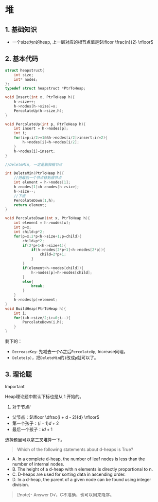 # 堆
## 1. 基础知识
- 一个size为$n$的heap, 上一层对应的根节点值是$\lfloor \frac{n}{2} \rfloor$

## 2. 基本代码
```c
struct heapstruct{
    int size;
    int* nodes;
};
typedef struct heapstruct *PtrToHeap;

void Insert(int x, PtrToHeap h){
    h->size++;
    h->nodes[h->size]=x;
    PercolateUp(h->size,h);
}

void PercolateUp(int p, PtrToHeap h){
    int insert = h->nodes[p];
    int i;
    for(i=p;i/2>=1&&h->nodes[i/2]>insert;i/=2){
        h->nodes[i]=h->nodes[i/2];
    }
    h->nodes[i]=insert;
}

//DeleteMin, 一定是删掉根节点

int DeleteMin(PtrToHeap h){
    //把最后一个节点移到根节点
    int element = h->nodes[1];
    h->nodes[1]=h->nodes[h->size];
    h->size--;
    //下滤
    PercolateDown(1,h);
    return element;
}

void PercolateDown(int x, PtrToHeap h){
    int element = h->nodes[x];
    int p=x;
    int child=p*2;
    for(p=x;2*p<h->size+1;p=child){
        child=p*2;
        if(2*p+1<h->size+1){
            if(h->nodes[2*p+1]<h->nodes[2*p]){
                child=2*p+1;
            }
        }
        if(element>h->nodes[child]){
            h->nodes[p]=h->nodes[child];
        }
        else{
            break;
        }
    }
    h->nodes[p]=element;
}
void BuildHeap(PtrToHeap h){
    int i;
    for(i=h->size/2;i>=0;i--){
        PercolateDown(i,h);
    }
}
```

剩下的：

- `DecreaseKey`: 先减去一个$\Delta$之后`PercolateUp`, Increase同理。
- `Delete(p)`，把`DeleteMin`的`1`改成`p`就可以了。

## 3. 理论题
> [!important]
> Heap理论题中默认下标也是从 $1$ 开始的。

1. 对于节点$i$

+ 父节点：$\lfloor \dfrac{i + d - 2}{d} \rfloor$
+ 第一个孩子：$(i - 1)d + 2$
+ 最后一个孩子：$id + 1$

选择题里可以拿三叉堆算一下。

> Which of the following statements about d-heaps is True?

- A. In a complete d-heap, the number of leaf nodes is less than the number of internal nodes.
- B. The height of a d-heap with n elements is directly proportional to n.
- C. D-heaps are used for sorting data in ascending order.
- D. In a d-heap, the parent of a given node can be found using integer division.

> [!note]- Answer
> D√，C不准确，也可以用来降序。
